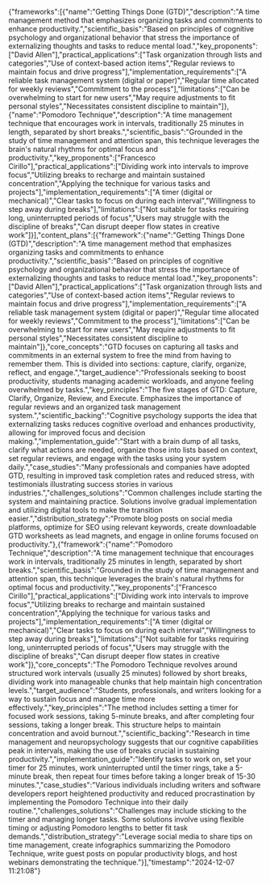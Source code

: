 {"frameworks":[{"name":"Getting Things Done (GTD)","description":"A time management method that emphasizes organizing tasks and commitments to enhance productivity.","scientific_basis":"Based on principles of cognitive psychology and organizational behavior that stress the importance of externalizing thoughts and tasks to reduce mental load.","key_proponents":["David Allen"],"practical_applications":["Task organization through lists and categories","Use of context-based action items","Regular reviews to maintain focus and drive progress"],"implementation_requirements":["A reliable task management system (digital or paper)","Regular time allocated for weekly reviews","Commitment to the process"],"limitations":["Can be overwhelming to start for new users","May require adjustments to fit personal styles","Necessitates consistent discipline to maintain"]},{"name":"Pomodoro Technique","description":"A time management technique that encourages work in intervals, traditionally 25 minutes in length, separated by short breaks.","scientific_basis":"Grounded in the study of time management and attention span, this technique leverages the brain's natural rhythms for optimal focus and productivity.","key_proponents":["Francesco Cirillo"],"practical_applications":["Dividing work into intervals to improve focus","Utilizing breaks to recharge and maintain sustained concentration","Applying the technique for various tasks and projects"],"implementation_requirements":["A timer (digital or mechanical)","Clear tasks to focus on during each interval","Willingness to step away during breaks"],"limitations":["Not suitable for tasks requiring long, uninterrupted periods of focus","Users may struggle with the discipline of breaks","Can disrupt deeper flow states in creative work"]}],"content_plans":[{"framework":{"name":"Getting Things Done (GTD)","description":"A time management method that emphasizes organizing tasks and commitments to enhance productivity.","scientific_basis":"Based on principles of cognitive psychology and organizational behavior that stress the importance of externalizing thoughts and tasks to reduce mental load.","key_proponents":["David Allen"],"practical_applications":["Task organization through lists and categories","Use of context-based action items","Regular reviews to maintain focus and drive progress"],"implementation_requirements":["A reliable task management system (digital or paper)","Regular time allocated for weekly reviews","Commitment to the process"],"limitations":["Can be overwhelming to start for new users","May require adjustments to fit personal styles","Necessitates consistent discipline to maintain"]},"core_concepts":"GTD focuses on capturing all tasks and commitments in an external system to free the mind from having to remember them. This is divided into sections: capture, clarify, organize, reflect, and engage.","target_audience":"Professionals seeking to boost productivity, students managing academic workloads, and anyone feeling overwhelmed by tasks.","key_principles":"The five stages of GTD: Capture, Clarify, Organize, Review, and Execute. Emphasizes the importance of regular reviews and an organized task management system.","scientific_backing":"Cognitive psychology supports the idea that externalizing tasks reduces cognitive overload and enhances productivity, allowing for improved focus and decision making.","implementation_guide":"Start with a brain dump of all tasks, clarify what actions are needed, organize those into lists based on context, set regular reviews, and engage with the tasks using your system daily.","case_studies":"Many professionals and companies have adopted GTD, resulting in improved task completion rates and reduced stress, with testimonials illustrating success stories in various industries.","challenges_solutions":"Common challenges include starting the system and maintaining practice. Solutions involve gradual implementation and utilizing digital tools to make the transition easier.","distribution_strategy":"Promote blog posts on social media platforms, optimize for SEO using relevant keywords, create downloadable GTD worksheets as lead magnets, and engage in online forums focused on productivity."},{"framework":{"name":"Pomodoro Technique","description":"A time management technique that encourages work in intervals, traditionally 25 minutes in length, separated by short breaks.","scientific_basis":"Grounded in the study of time management and attention span, this technique leverages the brain's natural rhythms for optimal focus and productivity.","key_proponents":["Francesco Cirillo"],"practical_applications":["Dividing work into intervals to improve focus","Utilizing breaks to recharge and maintain sustained concentration","Applying the technique for various tasks and projects"],"implementation_requirements":["A timer (digital or mechanical)","Clear tasks to focus on during each interval","Willingness to step away during breaks"],"limitations":["Not suitable for tasks requiring long, uninterrupted periods of focus","Users may struggle with the discipline of breaks","Can disrupt deeper flow states in creative work"]},"core_concepts":"The Pomodoro Technique revolves around structured work intervals (usually 25 minutes) followed by short breaks, dividing work into manageable chunks that help maintain high concentration levels.","target_audience":"Students, professionals, and writers looking for a way to sustain focus and manage time more effectively.","key_principles":"The method includes setting a timer for focused work sessions, taking 5-minute breaks, and after completing four sessions, taking a longer break. This structure helps to maintain concentration and avoid burnout.","scientific_backing":"Research in time management and neuropsychology suggests that our cognitive capabilities peak in intervals, making the use of breaks crucial in sustaining productivity.","implementation_guide":"Identify tasks to work on, set your timer for 25 minutes, work uninterrupted until the timer rings, take a 5-minute break, then repeat four times before taking a longer break of 15-30 minutes.","case_studies":"Various individuals including writers and software developers report heightened productivity and reduced procrastination by implementing the Pomodoro Technique into their daily routine.","challenges_solutions":"Challenges may include sticking to the timer and managing longer tasks. Some solutions involve using flexible timing or adjusting Pomodoro lengths to better fit task demands.","distribution_strategy":"Leverage social media to share tips on time management, create infographics summarizing the Pomodoro Technique, write guest posts on popular productivity blogs, and host webinars demonstrating the technique."}],"timestamp":"2024-12-07 11:21:08"}